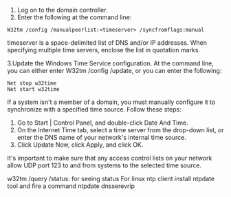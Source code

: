 1. Log on to the domain controller.
2. Enter the following at the command line:
```
W32tm /config /manualpeerlist:<timeserver> /syncfromflags:manual
```
timeserver is a space-delimited list of DNS and/or IP addresses. When specifying multiple time servers, enclose the list in quotation marks.

3.Update the Windows Time Service configuration. At the command line, you can either enter W32tm /config /update, or you can enter the following:
```
Net stop w32time
Net start w32time
```
If a system isn't a member of a domain, you must manually configure it to synchronize with a specified time source. Follow these steps:
1. Go to Start | Control Panel, and double-click Date And Time.
2. On the Internet Time tab, select a time server from the drop-down list, or enter the DNS name of your network's internal time source.
3. Click Update Now, click Apply, and click OK.

It's important to make sure that any access control lists on your network allow UDP port 123 to and from systems to the selected time source.

w32tm /query /status: for seeing status
For linux ntp client install ntpdate tool and fire a command 
ntpdate dnsserevrip
